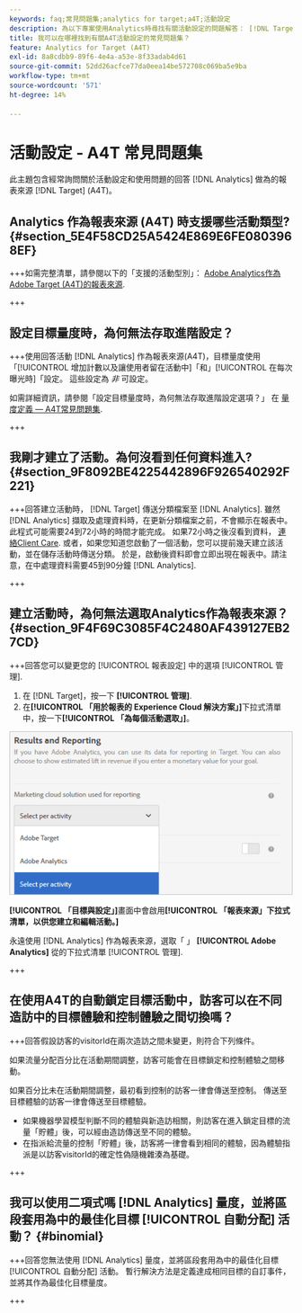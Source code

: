 ```yaml
---
keywords: faq;常見問題集;analytics for target;a4T;活動設定
description: 為以下專案使用Analytics時尋找有關活動設定的問題解答： [!DNL Target] (A4T)。 A4T可讓您將Analytics報表用於 [!DNL Target] 活動。
title: 我可以在哪裡找到有關A4T活動設定的常見問題集？
feature: Analytics for Target (A4T)
exl-id: 8a8cdbb9-89f6-4e4a-a53e-8f33adab4d61
source-git-commit: 52dd26acfce77da0eea14be572708c069ba5e9ba
workflow-type: tm+mt
source-wordcount: '571'
ht-degree: 14%

---
```


# 活動設定 - A4T 常見問題集

此主題包含經常詢問關於活動設定和使用問題的回答 [!DNL Analytics] 做為的報表來源 [!DNL Target] (A4T)。

## Analytics 作為報表來源 (A4T) 時支援哪些活動類型? {#section_5E4F58CD25A5424E869E6FE0803968EF}

+++如需完整清單，請參閱以下的「支援的活動型別」： [Adobe Analytics作為Adobe Target (A4T)的報表來源](/help/main/c-integrating-target-with-mac/a4t/a4t.md#concept_7540C8C04259434AB6EE33B09F47A1DE).

+++

## 設定目標量度時，為何無法存取進階設定？

+++使用回答活動 [!DNL Analytics] 作為報表來源(A4T)，目標量度使用「[!UICONTROL 增加計數以及讓使用者留在活動中]「和」[!UICONTROL 在每次曝光時]「設定。 這些設定為 *非* 可設定。

如需詳細資訊，請參閱「設定目標量度時，為何無法存取進階設定選項？」 在 [量度定義 — A4T常見問題集](/help/main/c-integrating-target-with-mac/a4t/r-a4t-faq/a4t-faq-metric-definition.md).

+++

## 我剛才建立了活動。為何沒看到任何資料進入? {#section_9F8092BE4225442896F926540292F221}


+++回答建立活動時， [!DNL Target] 傳送分類檔案至 [!DNL Analytics]. 雖然 [!DNL Analytics] 擷取及處理資料時，在更新分類檔案之前，不會顯示在報表中。 此程式可能需要24到72小時的時間才能完成。 如果72小時之後沒看到資料， [連絡Client Care](/help/main/cmp-resources-and-contact-information.md#reference_ACA3391A00EF467B87930A450050077C). 或者，如果您知道您啟動了一個活動，您可以提前幾天建立該活動，並在儲存活動時傳送分類。 於是，啟動後資料即會立即出現在報表中。請注意，在中處理資料需要45到90分鐘 [!DNL Analytics].

+++

## 建立活動時，為何無法選取Analytics作為報表來源？ {#section_9F4F69C3085F4C2480AF439127EB27CD}

+++回答您可以變更您的 [!UICONTROL 報表設定] 中的選項 [!UICONTROL 管理].

1. 在 [!DNL Target]，按一下 **[!UICONTROL 管理]**.
1. 在&#x200B;**[!UICONTROL 「用於報表的 Experience Cloud 解決方案」]**&#x200B;下拉式清單中，按一下&#x200B;**[!UICONTROL 「為每個活動選取」]**。

![為每個活動選取影像](assets/select-per-activity.png)

**[!UICONTROL 「目標與設定」]**&#x200B;畫面中會啟用&#x200B;**[!UICONTROL 「報表來源」下拉式清單，以供您建立和編輯活動。]**

永遠使用 [!DNL Analytics] 作為報表來源，選取「 」 **[!UICONTROL Adobe Analytics]** 從的下拉式清單 [!UICONTROL 管理].

+++

## 在使用A4T的自動鎖定目標活動中，訪客可以在不同造訪中的目標體驗和控制體驗之間切換嗎？

+++回答假設訪客的visitorId在兩次造訪之間未變更，則符合下列條件。

如果流量分配百分比在活動期間調整，訪客可能會在目標鎖定和控制體驗之間移動。

如果百分比未在活動期間調整，最初看到控制的訪客一律會傳送至控制。 傳送至目標體驗的訪客一律會傳送至目標體驗。

* 如果機器學習模型判斷不同的體驗與新造訪相關，則訪客在進入鎖定目標的流量「貯體」後，可以經由造訪傳送至不同的體驗。
* 在指派給流量的控制「貯體」後，訪客將一律會看到相同的體驗，因為體驗指派是以訪客visitorId的確定性偽隨機雜湊為基礎。

+++

## 我可以使用二項式嗎 [!DNL Analytics] 量度，並將區段套用為中的最佳化目標 [!UICONTROL 自動分配] 活動？ {#binomial}

+++回答您無法使用 [!DNL Analytics] 量度，並將區段套用為中的最佳化目標 [!UICONTROL 自動分配] 活動。 暫行解決方法是定義達成相同目標的自訂事件，並將其作為最佳化目標量度。

+++